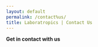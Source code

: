 ```yaml
---
layout: default
permalink: /contact%us/
title: Laboratropics | Contact Us
---
```


**Get in contact with us**
